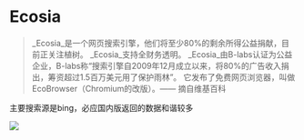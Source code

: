 # Ecosia

> _Ecosia_是一个网页搜索引擎，他们将至少80%的剩余所得公益捐献，目前正关注植树。 _Ecosia_支持全财务透明。 _Ecosia_由B-labs认证为公益企业，B-labs称“搜索引擎自2009年12月成立以来，将80%的广告收入捐出，筹资超过1.5百万美元用了保护雨林”。 它发布了免费网页浏览器，叫做EcoBrowser（Chromium的改版）。—— 摘自维基百科

主要搜索源是bing，必应国内版返回的数据和谐较多

![](https://raw.githubusercontent.com/loremwalker/fq-book/master/images/2018-04-28_210623.png)


